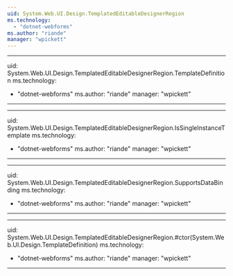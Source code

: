 ```yaml
---
uid: System.Web.UI.Design.TemplatedEditableDesignerRegion
ms.technology: 
  - "dotnet-webforms"
ms.author: "riande"
manager: "wpickett"
---
```


---
uid: System.Web.UI.Design.TemplatedEditableDesignerRegion.TemplateDefinition
ms.technology: 
  - "dotnet-webforms"
ms.author: "riande"
manager: "wpickett"
---

---
uid: System.Web.UI.Design.TemplatedEditableDesignerRegion.IsSingleInstanceTemplate
ms.technology: 
  - "dotnet-webforms"
ms.author: "riande"
manager: "wpickett"
---

---
uid: System.Web.UI.Design.TemplatedEditableDesignerRegion.SupportsDataBinding
ms.technology: 
  - "dotnet-webforms"
ms.author: "riande"
manager: "wpickett"
---

---
uid: System.Web.UI.Design.TemplatedEditableDesignerRegion.#ctor(System.Web.UI.Design.TemplateDefinition)
ms.technology: 
  - "dotnet-webforms"
ms.author: "riande"
manager: "wpickett"
---
